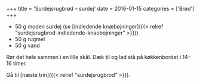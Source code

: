 +++
title = 'Surdejsrugbrød – surdej'
date = 2016-01-15
categories = ['Brød']
+++

* 50 g moden surdej (se [indledende knæbøjninger]({{< relref "surdejsrugbrod-indledende-knaebojninger" >}}))
* 50 g rugmel
* 50 g vand

Rør det hele sammen i en lille skål. Dæk til og lad stå på køkkenbordet i 14–16 timer.

Gå til [næste trin]({{< relref "surdejsrugbrod" >}}).

